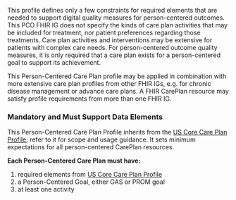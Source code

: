 This profile defines only a few constraints for required elements that are needed to support digital quality measures for person-centered outcomes. This PCO FHIR IG does not specify the kinds of care plan activities that may be included for treatment, nor patient preferences regarding those treatments. Care plan activities and interventions may be extensive for patients with complex care needs. For person-centered outcome quality measures, it is only required that a care plan exists for a person-centered goal to support its achievement.

This Person-Centered Care Plan profile may be applied in combination with more extensive care plan profiles from other FHIR IGs, e.g. for chronic disease management or advance care plans. A FHIR CarePlan resource may satisfy profile requirements from more than one FHIR IG.

### Mandatory and Must Support Data Elements

This Person-Centered Care Plan Profile inherits from the [US Core Care Plan Profile](http://hl7.org/fhir/us/core/STU6.1/StructureDefinition-us-core-careplan.html); refer to it for scope and usage guidance. It sets minimum expectations for all person-centered CarePlan resources.

**Each Person-Centered Care Plan must have:**

1. required elements from [US Core Care Plan Profile](http://hl7.org/fhir/us/core/STU6.1/StructureDefinition-us-core-careplan.html)
1. a Person-Centered Goal, either GAS or PROM goal
1. at least one activity
